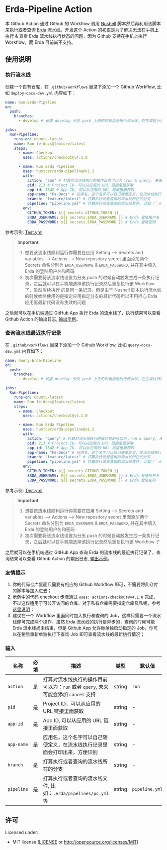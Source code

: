 # Erda-Pipeline Action

本 Github Action 通过 Github 的 Workflow 调用 [Nushell](https://github.com/nushell/nushell) 脚本然后再利用该脚本来执行或者查询 [Erda](https://erda.cloud/) 流水线。开发这个 Action 的初衷是为了解决无法在手机上执行 & 查看 Erda 流水线执行状态的问题，因为 Github 支持在手机上执行 Workflow，而 Erda 目前尚不支持。

## 使用说明

### 执行流水线

创建一个自有仓库，在 `.github/workflows` 目录下添加一个 Github Workflow, 比如 `deploy-docs-dev.yml` 内容如下：

```yaml
name: Run-Erda-Pipeline
on:
  push:
    branches:
      - develop # 设置 develop 分支 push 上去的时候自动执行流水线，在生成执行记录后可以根据情况决定是否启用

jobs:
  Run-Pipeline:
    runs-on: ubuntu-latest
    name: Run fe-docs@feature/latest
    steps:
      - name: Checkout
        uses: actions/checkout@v4.1.0

      - name: Run Erda Pipeline
        uses: hustcer/erda-pipeline@v1.2
        with:
          action: "run" # 打算对流水线执行的操作目前可以为：run & query, 未来可能会添加 cancel 支持
          pid: 213 # Project ID，可以从应用的 URL 链接里面获取
          app-id: 7542 # App ID, 可以从应用的 URL 链接里面获取
          app-name: "Fe-Docs" # 应用名，这个名字可以自己随便定义，在流水线执行记录里面会打印出来，方便识别
          branch: "feature/latest" # 打算执行或者查询的流水线所在的分支
          pipeline: "pipeline.yml" # 打算执行或者查询的流水线文件, 比如：'.erda/pipelines/pc.yml' 等, 默认为 'pipeline.yml'
        env:
          GITHUB_TOKEN: ${{ secrets.GITHUB_TOKEN }}
          ERDA_USERNAME: ${{ secrets.ERDA_USERNAME }} # Erda 登陆用户名
          ERDA_PASSWORD: ${{ secrets.ERDA_PASSWORD }} # Erda 登陆密码
```

参考示例: [Test.yml](https://github.com/hustcer/erda-pipeline/blob/main/.github/workflows/test.yml)

> **Important**
>
> 1. 想要该流水线顺利运行你需要在应用 Setting --> Secrets and variables --> Actions --> New repository secret 里面添加两个 Secrets
>    命名分别为 `ERDA_USERNAME` & `ERDA_PASSWORD`, 并在其中填入 Erda 的登陆用户名和密码
> 2. 初次需要将该流水线设置为分支 push 的时候自动触发生成一条执行记录，之后就可以在手机端选择该执行记录然后重复执行该 Workflow 了，虽然后续执行
>    的是同一条记录，但是由于 Nushell 脚本执行流水线的时候始终使用的是指定应用指定分支的最新代码所以不用担心 Erda 应用里最新代码没有生效的问题

之后就可以在手机端通过 GitHub App 执行 Erda 的流水线了，执行结果可以查看 Github Action 的输出日志, [输出示例](https://github.com/hustcer/erda-pipeline/actions/runs/6695125684/job/18207644662)。

### 查询流水线最近执行记录

在 `.github/workflows` 目录下添加一个 Github Workflow, 比如 `query-docs-dev.yml` 内容如下：

```yaml
name: Query-Erda-Pipeline
on:
  push:
    branches:
      - develop # 设置 develop 分支 push 上去的时候自动执行流水线，在生成执行记录后可以根据情况决定是否启用

jobs:
  Run-Pipeline:
    runs-on: ubuntu-latest
    name: Run fe-docs@feature/latest
    steps:
      - name: Checkout
        uses: actions/checkout@v4.1.0

      - name: Run Erda Pipeline
        uses: hustcer/erda-pipeline@v1.2
        with:
          action: "query" # 打算对流水线执行的操作目前可以为：run & query, 未来可能会添加 cancel 支持
          pid: 213 # Project ID，可以从应用的 URL 链接里面获取
          app-id: 7542 # App ID, 可以从应用的 URL 链接里面获取
          app-name: "Fe-Docs" # 应用名，这个名字可以自己随便定义，在流水线执行记录里面会打印出来，方便识别
          branch: "feature/latest" # 打算执行或者查询的流水线所在的分支
          pipeline: "pipeline.yml" # 打算执行或者查询的流水线文件, 比如：'.erda/pipelines/pc.yml' 等, 默认为 'pipeline.yml'
        env:
          GITHUB_TOKEN: ${{ secrets.GITHUB_TOKEN }}
          ERDA_USERNAME: ${{ secrets.ERDA_USERNAME }} # Erda 登陆用户名
          ERDA_PASSWORD: ${{ secrets.ERDA_PASSWORD }} # Erda 登陆密码
```

参考示例: [Test.yml](https://github.com/hustcer/erda-pipeline/blob/main/.github/workflows/test.yml)

> **Important**
>
> 1. 想要该流水线顺利运行你需要在应用 Setting --> Secrets and variables --> Actions --> New repository secret 里面添加两个 Secrets
>    命名分别为 `ERDA_USERNAME` & `ERDA_PASSWORD`, 并在其中填入 Erda 的登陆用户名和密码
> 2. 初次需要将该流水线设置为分支 push 的时候自动触发生成一条执行记录，之后就可以在手机端选择该执行记录然后重复执行该 Workflow 了

之后就可以在手机端通过 GitHub App 查询 Erda 的流水线的最近执行记录了，查询结果可以查看 Github Action 的输出日志, [输出示例](https://github.com/hustcer/erda-pipeline/actions/runs/6695125684/job/18207651324)。

### 友情提示

1. 你的代码仓库里面只需要有相应的 Github Workflow 即可，不需要将此仓库的脚本等加入进去；
2. 示例中的代码 checkout 步骤通过 `uses: actions/checkout@v4.1.0` 完成，不过这仅适用于可公开访问的仓库，对于私有仓库需要指定仓库及私钥，参考[这里说明](https://github.com/actions/checkout#checkout-multiple-repos-private)；
3. 建议在一个 Workflow 里面同时加入执行和查询的 Job，这样只需要一个流水线即可完成两个操作，虽然 Erda 流水线的执行是异步的，查询的时候可能 Erda 流水线尚未结束，但是 Github App 允许你单独启动指定的 Job，你可以在稍后重新单独执行下查询 Job 即可查看流水线的最新执行情况；

### 输入

| 名称       | 必填 | 描述                                                                               | 类型   | 默认值         |
| ---------- | ---- | ---------------------------------------------------------------------------------- | ------ | -------------- |
| `action`   | 是   | 打算对流水线执行的操作目前可以为：`run` 或者 `query`, 未来可能会添加 `cancel` 支持 | string | `run`          |
| `pid`      | 是   | Project ID，可以从应用的 URL 链接里面获取                                          | string | -              |
| `app-id`   | 是   | App ID, 可以从应用的 URL 链接里面获取                                              | string | -              |
| `app-name` | 是   | 应用名，这个名字可以自己随便定义，在流水线执行记录里面会打印出来，方便识别         | string | -              |
| `branch`   | 是   | 打算执行或者查询的流水线所在的分支                                                 | string | -              |
| `pipeline` | 是   | 打算执行或者查询的流水线文件, 比如：`.erda/pipelines/pc.yml` 等                    | string | `pipeline.yml` |

## 许可

Licensed under:

- MIT license ([LICENSE](LICENSE) or http://opensource.org/licenses/MIT)
